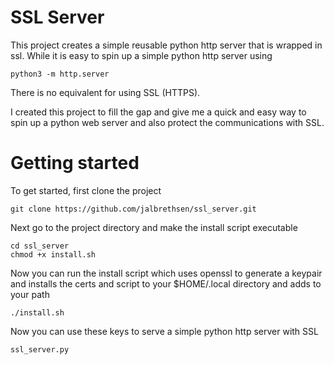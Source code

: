 # SSL Server
This project creates a simple reusable python http server that is wrapped in ssl. While it is easy to spin up a simple python http server using
```
python3 -m http.server
```
There is no equivalent for using SSL (HTTPS).

I created this project to fill the gap and give me a quick and easy way to spin up a python web server and also protect the communications with SSL.

# Getting started
To get started, first clone the project
```
git clone https://github.com/jalbrethsen/ssl_server.git
```
Next go to the project directory and make the install script executable
```
cd ssl_server
chmod +x install.sh
```
Now you can run the install script which uses openssl to generate a keypair
and installs the certs and script to your $HOME/.local directory and adds to
your path
```
./install.sh
```
Now you can use these keys to serve a simple python http server with SSL
```
ssl_server.py
```
